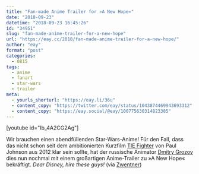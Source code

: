 ```yaml
---
title: "Fan-made Anime Trailer for »A New Hope«"
date: "2018-09-23"
datetime: "2018-09-23 16:45:26"
id: "34951"
slug: "fan-made-anime-trailer-for-a-new-hope"
url: "https://eay.cc/2018/fan-made-anime-trailer-for-a-new-hope/"
author: "eay"
format: "post"
categories:
  - 0815
tags:
  - anime
  - fanart
  - star-wars
  - trailer
meta:
  - yourls_shorturl: "https://eay.li/36u"
  - content_copy: "https://twitter.com/eay/status/1043874469943693312"
  - content_copy: "https://eay.social/@eay/100775630314823385"
---
```


\[youtube id="Ib\_4A2CG2Ag"\]

Wir brauchen einen abendfüllenden Star-Wars-Anime! Für den Fall, dass das nicht schon seit dem ambitionierten Kurzfilm [TIE Fighter](https://eay.cc/2015/tie-fighter-fanmade-star-wars-anime/) von Paul Johnson aus 2012 klar sein sollte, hat der russische Animator [Dmitry Grozov](https://twitter.com/Dmitry_Panda) dies nun nochmal mit einem großartigen Anime-Trailer zu »A New Hope« bekräftigt. _Dear Disney, hire these guys!_ (via [Zwentner](https://www.zwentner.com/star-wars-a-new-hope-anime-trailer/))

